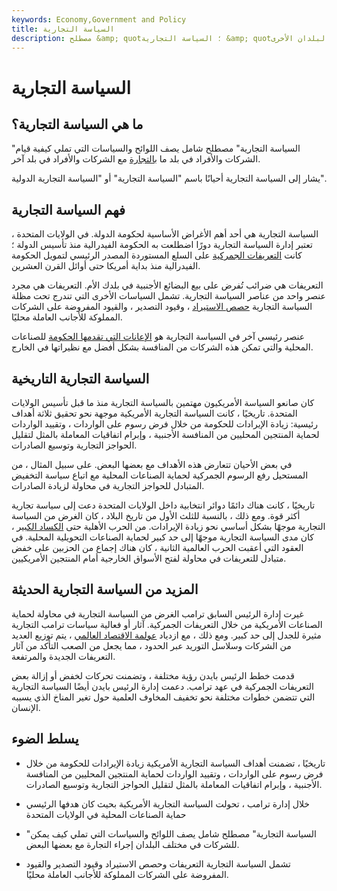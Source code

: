 ```yaml
---
keywords: Economy,Government and Policy
title: السياسة التجارية
description: مصطلح &amp; quot؛ السياسة التجارية &amp; quot؛ يشير إلى اللوائح والسياسات التي تحدد كيفية قيام بلد ما بالتجارة مع البلدان الأخرى.
---
```


# السياسة التجارية
## ما هي السياسة التجارية؟

"السياسة التجارية" مصطلح شامل يصف اللوائح والسياسات التي تملي كيفية قيام الشركات والأفراد في بلد ما [بالتجارة](/commerce) مع الشركات والأفراد في بلد آخر.

يشار إلى السياسة التجارية أحيانًا باسم "السياسة التجارية" أو "السياسة التجارية الدولية".

## فهم السياسة التجارية

السياسة التجارية هي أحد أهم الأغراض الأساسية لحكومة الدولة. في الولايات المتحدة ، تعتبر إدارة السياسة التجارية دورًا اضطلعت به الحكومة الفيدرالية منذ تأسيس الدولة ؛ كانت [التعريفات الجمركية](/tariff) على السلع المستوردة المصدر الرئيسي لتمويل الحكومة الفيدرالية منذ بداية أمريكا حتى أوائل القرن العشرين.

التعريفات هي ضرائب تُفرض على بيع البضائع الأجنبية في بلدك الأم. التعريفات هي مجرد عنصر واحد من عناصر السياسة التجارية. تشمل السياسات الأخرى التي تندرج تحت مظلة السياسة التجارية [حصص الاستيراد](/quota) ، وقيود التصدير ، والقيود المفروضة على الشركات المملوكة للأجانب العاملة محليًا.

عنصر رئيسي آخر في السياسة التجارية هو [الإعانات التي تقدمها الحكومة](/subsidy) للصناعات المحلية والتي تمكن هذه الشركات من المنافسة بشكل أفضل مع نظيراتها في الخارج.

## السياسة التجارية التاريخية

كان صانعو السياسة الأمريكيون مهتمين بالسياسة التجارية منذ ما قبل تأسيس الولايات المتحدة. تاريخيًا ، كانت السياسة التجارية الأمريكية موجهة نحو تحقيق ثلاثة أهداف رئيسية: زيادة الإيرادات للحكومة من خلال فرض رسوم على الواردات ، وتقييد الواردات لحماية المنتجين المحليين من المنافسة الأجنبية ، وإبرام اتفاقيات المعاملة بالمثل لتقليل الحواجز التجارية وتوسيع الصادرات.

في بعض الأحيان تتعارض هذه الأهداف مع بعضها البعض. على سبيل المثال ، من المستحيل رفع الرسوم الجمركية لحماية الصناعات المحلية مع اتباع سياسة التخفيض المتبادل للحواجز التجارية في محاولة لزيادة الصادرات.

تاريخيًا ، كانت هناك دائمًا دوائر انتخابية داخل الولايات المتحدة دعت إلى سياسة تجارية أكثر قوة. ومع ذلك ، بالنسبة للثلث الأول من تاريخ البلاد ، كان الغرض من السياسة التجارية موجهًا بشكل أساسي نحو زيادة الإيرادات. من الحرب الأهلية حتى [الكساد الكبير](/great_depression) ، كان مدى السياسة التجارية موجهًا إلى حد كبير لحماية الصناعات التحويلية المحلية. في العقود التي أعقبت الحرب العالمية الثانية ، كان هناك إجماع من الحزبين على خفض متبادل للتعريفات في محاولة لفتح الأسواق الخارجية أمام المنتجين الأمريكيين.

## المزيد من السياسة التجارية الحديثة

غيرت إدارة الرئيس السابق ترامب الغرض من السياسة التجارية في محاولة لحماية الصناعات الأمريكية من خلال التعريفات الجمركية. آثار أو فعالية سياسات ترامب التجارية مثيرة للجدل إلى حد كبير. ومع ذلك ، مع ازدياد [عولمة الاقتصاد العالمي](/globalization) ، يتم توزيع العديد من الشركات وسلاسل التوريد عبر الحدود ، مما يجعل من الصعب التأكد من آثار التعريفات الجديدة والمرتفعة.

قدمت خطط الرئيس بايدن رؤية مختلفة ، وتضمنت تحركات لخفض أو إزالة بعض التعريفات الجمركية في عهد ترامب. دعمت إدارة الرئيس بايدن أيضًا السياسة التجارية التي تتضمن خطوات مختلفة نحو تخفيف المخاوف العلمية حول تغير المناخ الذي يسببه الإنسان.

## يسلط الضوء

- تاريخيًا ، تضمنت أهداف السياسة التجارية الأمريكية زيادة الإيرادات للحكومة من خلال فرض رسوم على الواردات ، وتقييد الواردات لحماية المنتجين المحليين من المنافسة الأجنبية ، وإبرام اتفاقيات المعاملة بالمثل لتقليل الحواجز التجارية وتوسيع الصادرات.

- خلال إدارة ترامب ، تحولت السياسة التجارية الأمريكية بحيث كان هدفها الرئيسي حماية الصناعات المحلية في الولايات المتحدة

- "السياسة التجارية" مصطلح شامل يصف اللوائح والسياسات التي تملي كيف يمكن للشركات في مختلف البلدان إجراء التجارة مع بعضها البعض.

- تشمل السياسة التجارية التعريفات وحصص الاستيراد وقيود التصدير والقيود المفروضة على الشركات المملوكة للأجانب العاملة محليًا.

